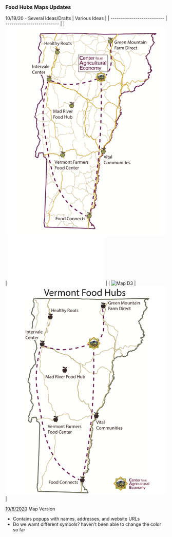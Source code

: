 ### Food Hubs Maps Updates

10/19/20 - Several Ideas/Drafts
|                        Various Ideas                    |
| -------------------------- | -------------------------- |
| ![Map D1](cae_map_D1.png)  | ![Map D2](cae_map_D2.pdf)  |
| ![Map D3](cae_map_D3.png)  | ![Map D4](cae_map_D4.png)  |





[10/6/2020](qgis2web_2020_10_05-14_53_10_802125/index.html) Map Version
- Contains popups with names, addresses, and website URLs
- Do we wamt different symbols? haven't been able to change the color so far
